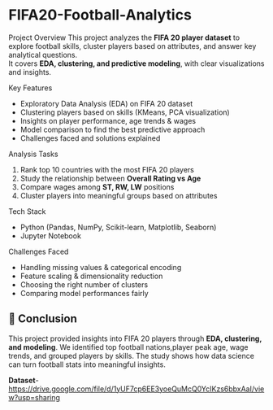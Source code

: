 # FIFA20-Football-Analytics

 Project Overview
This project analyzes the **FIFA 20 player dataset** to explore football skills, cluster players based on attributes, and answer key analytical questions.  
It covers **EDA, clustering, and predictive modeling**, with clear visualizations and insights.

 Key Features
- Exploratory Data Analysis (EDA) on FIFA 20 dataset  
- Clustering players based on skills (KMeans, PCA visualization)  
- Insights on player performance, age trends & wages  
- Model comparison to find the best predictive approach  
- Challenges faced and solutions explained  

Analysis Tasks
1. Rank top 10 countries with the most FIFA 20 players  
2. Study the relationship between **Overall Rating vs Age**  
3. Compare wages among **ST, RW, LW** positions  
4. Cluster players into meaningful groups based on attributes  

 
Tech Stack
- Python (Pandas, NumPy, Scikit-learn, Matplotlib, Seaborn)  
- Jupyter Notebook  

 Challenges Faced
- Handling missing values & categorical encoding  
- Feature scaling & dimensionality reduction  
- Choosing the right number of clusters  
- Comparing model performances fairly  

## 🏁 Conclusion  
This project provided insights into FIFA 20 players through **EDA, clustering, and modeling**. 
We identified top football nations,player peak age, wage trends, and grouped players by skills. 
The study shows how data science can turn football stats into meaningful insights.


**Dataset**- https://drive.google.com/file/d/1yUF7cp6EE3yoeQuMcQ0YcIKzs6bbxAaI/view?usp=sharing 
